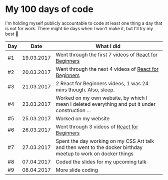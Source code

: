 # My 100 days of code

I'm holding myself publicly accountable to code at least one thing a day that is not for work. There might be days
when I won't make it, but I'll try my best 🦄

Day | Date | What I did
--- | --- | ---
#1 | 19.03.2017 | Went through the first 7 videos of [React for Beginners](https://reactforbeginners.com)
#2 | 20.03.2017 | Went through the next 4 videos of [React for Beginners](https://reactforbeginners.com)
#3 | 21.03.2017 | 2 React for Beginners videos, 1 was 24 mins though. Also, sleep.
#4 | 23.03.2017 | Worked on my own website, by which I mean I deleted everything and put it under construction ...
#5 | 25.03.2017 | Worked on my website
#6 | 26.03.2017 | Went through 3 videos of [React for Beginners](https://reactforbeginners.com)
#7 | 27.03.2017 | Spent the day working on my CSS Art talk and then went to the docker birthday meetup to work on docker things
#8 | 07.04.2017 | Coded the slides for my upcoming talk
#9 | 08.04.2017 | More slide coding
